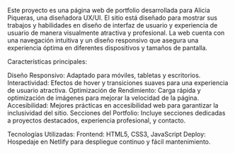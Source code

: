Este proyecto es una página web de portfolio desarrollada para Alicia Piqueras, una diseñadora UX/UI. El sitio está diseñado para mostrar sus trabajos y habilidades en diseño de interfaz de usuario y experiencia de usuario de manera visualmente atractiva y profesional. La web cuenta con una navegación intuitiva y un diseño responsivo que asegura una experiencia óptima en diferentes dispositivos y tamaños de pantalla.

Características principales:

Diseño Responsivo: Adaptado para móviles, tabletas y escritorios.
Interactividad: Efectos de hover y transiciones suaves para una experiencia de usuario atractiva.
Optimización de Rendimiento: Carga rápida y optimización de imágenes para mejorar la velocidad de la página.
Accesibilidad: Mejores prácticas en accesibilidad web para garantizar la inclusividad del sitio.
Secciones del Portfolio: Incluye secciones dedicadas a proyectos destacados, experiencia profesional, y contacto.

Tecnologías Utilizadas:
Frontend: HTML5, CSS3, JavaScript
Deploy: Hospedaje en Netlify para despliegue continuo y fácil mantenimiento.
